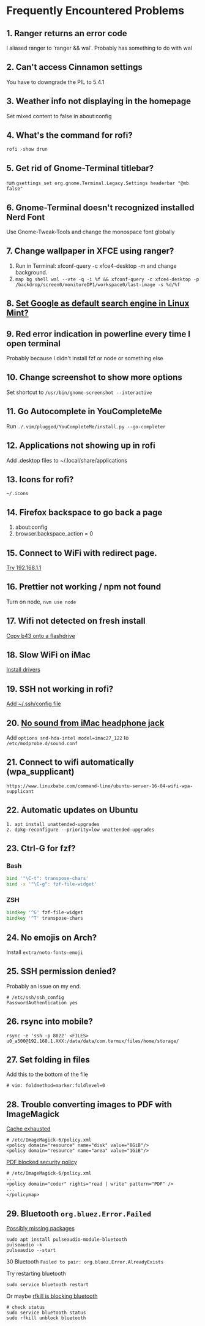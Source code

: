 # Frequently Encountered Problems

## 1. Ranger returns an error code

I aliased ranger to 'ranger && wal'. Probably has something to do with wal

## 2. Can't access Cinnamon settings

You have to downgrade the PIL to 5.4.1

## 3. Weather info not displaying in the homepage

Set mixed content to false in about:config

## 4. What's the command for rofi?

`rofi -show drun`

## 5. Get rid of Gnome-Terminal titlebar?

run `gsettings set org.gnome.Terminal.Legacy.Settings headerbar "@mb false"`

## 6. Gnome-Terminal doesn't recognized installed Nerd Font

Use Gnome-Tweak-Tools and change the monospace font globally

## 7. Change wallpaper in XFCE using ranger?

1. Run in Terminal: xfconf-query -c xfce4-desktop -m and change background.
2. `map bg shell wal --vte -q -i %f && xfconf-query -c xfce4-desktop -p /backdrop/screen0/monitoreDP1/workspace0/last-image -s %d/%f`

## 8. [Set Google as default search engine in Linux Mint?](https://www.linuxmint.com/searchengines.php)

## 9. Red error indication in powerline every time I open terminal

Probably because I didn't install fzf or node or something else

## 10. Change screenshot to show more options

Set shortcut to `/usr/bin/gnome-screenshot --interactive`

## 11. Go Autocomplete in YouCompleteMe

Run `./.vim/plugged/YouCompleteMe/install.py --go-completer`

## 12. Applications not showing up in rofi

Add .desktop files to ~/.local/share/applications

## 13. Icons for rofi?

`~/.icons`

## 14. Firefox backspace to go back a page

1. about:config
2. browser.backspace_action = 0

## 15. Connect to WiFi with redirect page.

[Try 192.168.1.1](https://unix.stackexchange.com/questions/89630/how-to-sign-into-an-open-wireless-network)

## 16. Prettier not working / npm not found

Turn on node, `nvm use node`

## 17. Wifi not detected on fresh install

[Copy b43 onto a flashdrive](https://askubuntu.com/questions/730799/installing-firmware-b43-installer-offline)

## 18. Slow WiFi on iMac

[Install drivers](https://archived.forum.manjaro.org/t/solved-bcm4331-inconsistent-and-slow-wifi-on-mac/95386/2)

## 19. SSH not working in rofi?

[Add ~/.ssh/config file](https://linuxize.com/post/using-the-ssh-config-file/)

## 20. [No sound from iMac headphone jack](https://linux-tips.com/t/how-to-fix-apple-imac-headphone-sound-problem/285)

Add `options snd-hda-intel model=imac27_122` to `/etc/modprobe.d/sound.conf`

## 21. Connect to wifi automatically (wpa_supplicant)

```
https://www.linuxbabe.com/command-line/ubuntu-server-16-04-wifi-wpa-supplicant
```

## 22. Automatic updates on Ubuntu

```console
1. apt install unattended-upgrades
2. dpkg-reconfigure --priority=low unattended-upgrades
```

## 23. Ctrl-G for fzf?

### Bash

```bash
bind '"\C-t": transpose-chars'
bind -x '"\C-g": fzf-file-widget'
```

### ZSH

```zsh
bindkey '^G' fzf-file-widget
bindkey '^T' transpose-chars
```

## 24. No emojis on Arch?

Install `extra/noto-fonts-emoji`

## 25. SSH permission denied?

Probably an issue on my end.
```console
# /etc/ssh/ssh_config
PasswordAuthentication yes
```

## 26. rsync into mobile?

```console
rsync -e 'ssh -p 8022' <FILES> u0_a500@192.168.1.XXX:/data/data/com.termux/files/home/storage/
```

## 27. Set folding in files

Add this to the bottom of the file

```vim
# vim: foldmethod=marker:foldlevel=0
```

## 28. Trouble converting images to PDF with ImageMagick

[Cache exhausted](https://stackoverflow.com/questions/31407010/cache-resources-exhausted-imagemagick)

```console
# /etc/ImageMagick-6/policy.xml
<policy domain="resource" name="disk" value="8GiB"/>
<policy domain="resource" name="area" value="1GiB"/>
```

[PDF blocked security policy](https://stackoverflow.com/questions/52998331/imagemagick-security-policy-pdf-blocking-conversion)

```console
# /etc/ImageMagick-6/policy.xml
...
<policy domain="coder" rights="read | write" pattern="PDF" />
...
</policymap>
```

## 29. Bluetooth `org.bluez.Error.Failed`

[Possibly missing packages](https://unix.stackexchange.com/questions/258074/error-when-trying-to-connect-to-bluetooth-speaker-org-bluez-error-failed)

```console
sudo apt install pulseaudio-module-bluetooth
pulseaudio -k
pulseaudio --start
```

30 Bluetooth `Failed to pair: org.bluez.Error.AlreadyExists`

Try restarting bluetooth

```console
sudo service bluetooth restart
```

Or maybe [rfkill is blocking bluetooth](https://stackoverflow.com/questions/54387985/bluetooth-blocked-through-rfkill)

```console
# check status
sudo service bluetooth status
sudo rfkill unblock bluetooth
```

